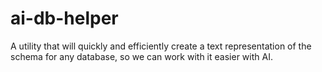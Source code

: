 # ai-db-helper
A utility that will quickly and efficiently create a text representation of the schema for any database, so we can work with it easier with AI. 
